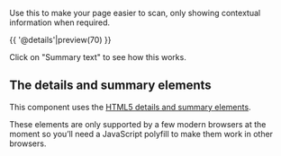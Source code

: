 Use this to make your page easier to scan, only showing contextual information when required.

{{ '@details'|preview(70) }}

Click on "Summary text" to see how this works.

## The details and summary elements

This component uses the [HTML5 details and summary elements](http://html5doctor.com/the-details-and-summary-elements/).

These elements are only supported by a few modern browsers at the moment so you’ll need a JavaScript polyfill to make them work in other browsers. 
